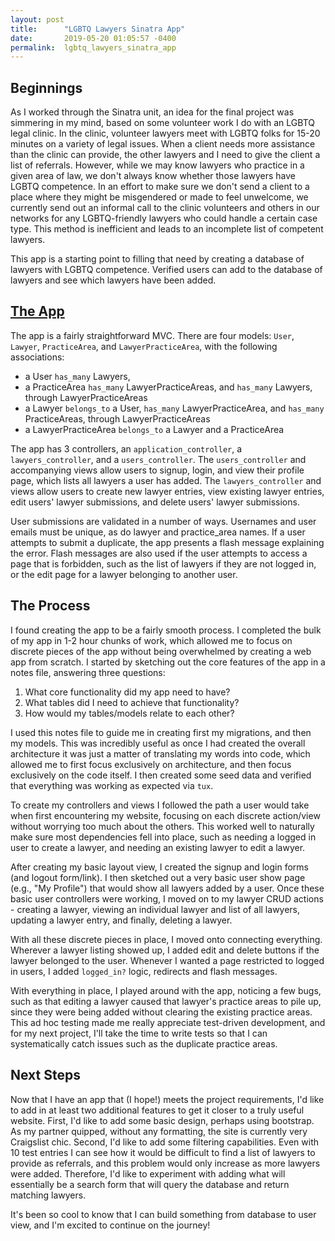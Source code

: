 ```yaml
---
layout: post
title:      "LGBTQ Lawyers Sinatra App"
date:       2019-05-20 01:05:57 -0400
permalink:  lgbtq_lawyers_sinatra_app
---
```


## Beginnings
As I worked through the Sinatra unit, an idea for the final project was simmering in my mind, based on some volunteer work I do with an LGBTQ legal clinic. In the clinic, volunteer lawyers meet with LGBTQ folks for 15-20 minutes on a variety of legal issues. When a client needs more assistance than the clinic can provide, the other lawyers and I need to give the client a list of referrals. However, while we may know lawyers who practice in a given area of law, we don't always know whether those lawyers have LGBTQ competence. In an effort to make sure we don't send a client to a place where they might be misgendered or made to feel unwelcome, we currently send out an informal call to the clinic volunteers and others in our networks for any LGBTQ-friendly lawyers who could handle a certain case type. This method is inefficient and leads to an incomplete list of competent lawyers. 

This app is a starting point to filling that need by creating a database of lawyers with LGBTQ competence. Verified users can add to the database of lawyers and see which lawyers have been added.

## [The App](https://github.com/jei-doubleton/lgbtq-lawyers-sinatra-app)
The app is a fairly straightforward MVC. There are four models: `User`, `Lawyer`, `PracticeArea`, and `LawyerPracticeArea`, with the following associations:
* a User `has_many` Lawyers,
* a PracticeArea `has_many` LawyerPracticeAreas, and `has_many` Lawyers, through LawyerPracticeAreas
* a Lawyer `belongs_to` a User, `has_many` LawyerPracticeArea, and `has_many` PracticeAreas, through LawyerPracticeAreas
* a LawyerPracticeArea `belongs_to` a Lawyer and a PracticeArea

The app has 3 controllers, an `application_controller`, a `lawyers_controller`, and a `users_controller`. The `users_controller` and accompanying views allow users to signup, login, and view their profile page, which lists all lawyers a user has added. The `lawyers_controller` and views allow users to create new lawyer entries, view existing lawyer entries, edit users' lawyer submissions, and delete users' lawyer submissions. 

User submissions are validated in a number of ways. Usernames and user emails must be unique, as do lawyer and practice_area names. If a user attempts to submit a duplicate, the app presents a flash message explaining the error. Flash messages are also used if the user attempts to access a page that is forbidden, such as the list of lawyers if they are not logged in, or the edit page for a lawyer belonging to another user.

## The Process
I found creating the app to be a fairly smooth process. I completed the bulk of my app in 1-2 hour chunks of work, which allowed me to focus on discrete pieces of the app without being overwhelmed by creating a web app from scratch. I started by sketching out the core features of the app in a notes file, answering three questions:
1. What core functionality did my app need to have?
2. What tables did I need to achieve that functionality? 
3. How would my tables/models relate to each other? 

I used this notes file to guide me in creating first my migrations, and then my models. This was incredibly useful as once I had created the overall architecture it was just a matter of translating my words into code, which allowed me to first focus exclusively on architecture, and then focus exclusively on the code itself. I then created some seed data and verified that everything was working as expected via `tux`.

To create my controllers and views I followed the path a user would take when first encountering my website, focusing on each discrete action/view without worrying too much about the others. This worked well to naturally make sure most dependencies fell into place, such as needing a logged in user to create a lawyer, and needing an existing lawyer to edit a lawyer.

After creating my basic layout view, I created the signup and login forms (and logout form/link). I then sketched out a very basic user show page (e.g., "My Profile") that would show all lawyers added by a user.  Once these basic user controllers were working, I moved on to my lawyer CRUD actions - creating a lawyer, viewing an individual lawyer and list of all lawyers, updating a lawyer entry, and finally, deleting a lawyer.

With all these discrete pieces in place, I moved onto connecting everything. Wherever a lawyer listing showed up, I added edit and delete buttons if the lawyer belonged to the user. Whenever I wanted a page restricted to logged in users, I added `logged_in?` logic, redirects and flash messages. 

With everything in place, I played around with the app, noticing a few bugs, such as that editing a lawyer caused that lawyer's practice areas to pile up, since they were being added without clearing the existing practice areas. This ad hoc testing made me really appreciate test-driven development, and for my next project, I'll take the time to write tests so that I can systematically catch issues such as the duplicate practice areas.

## Next Steps
Now that I have an app that (I hope!) meets the project requirements, I'd like to add in at least two additional features to get it closer to a truly useful website. First, I'd like to add some basic design, perhaps using bootstrap. As my partner quipped, without any formatting, the site is currently very Craigslist chic. Second, I'd like to add some filtering capabilities. Even with 10 test entries I can see how it would be difficult to find a list of lawyers to provide as referrals, and this problem would only increase as more lawyers were added. Therefore, I'd like to experiment with adding what will essentially be a search form that will query the database and return matching lawyers.

It's been so cool to know that I can build something from database to user view, and I'm excited to continue on the journey!

